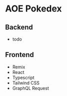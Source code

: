 # AOE Pokedex

## Backend
* todo

## Frontend
* Remix
* React
* Typescript
* Tailwind CSS
* GraphQL Request
